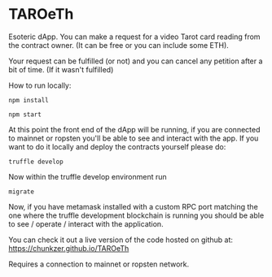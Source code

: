 # TAROeTh
Esoteric dApp.
You can make a request for a video Tarot card reading from the contract owner. (It can be free or you can include some ETH).

Your request can be fulfilled (or not) and you can cancel any petition after a bit of time. (If it wasn't fulfilled)

How to run locally:

``npm install``

``npm start``

At this point the front end of the dApp will be running, if you are connected to mainnet or ropsten you'll be able to see and interact with the app. If you want to do it locally and deploy the contracts yourself please do:


``truffle develop``

Now within the truffle develop environment run

``migrate``

Now, if you have metamask installed with a custom RPC port matching the one where the truffle
development blockchain is running you should be able to see / operate / interact with the application.

You can check it out a live version of the code hosted on github at:
https://chunkzer.github.io/TAROeTh

Requires a connection to mainnet or ropsten network.

